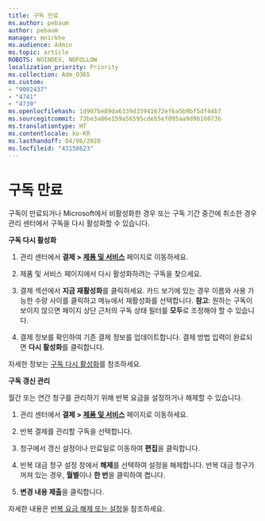 ```yaml
---
title: 구독 만료
ms.author: pebaum
author: pebaum
manager: mnirkhe
ms.audience: Admin
ms.topic: article
ROBOTS: NOINDEX, NOFOLLOW
localization_priority: Priority
ms.collection: Adm_O365
ms.custom:
- "9002437"
- "4741"
- "4739"
ms.openlocfilehash: 1d907be89da6339d35941672ef6a5b9bf5df44b7
ms.sourcegitcommit: 73be3a06e159a56595cdeb5ef095aa9d9b16073b
ms.translationtype: HT
ms.contentlocale: ko-KR
ms.lasthandoff: 04/06/2020
ms.locfileid: "43158623"
---
```

# <a name="subscription-expired"></a>구독 만료

구독이 만료되거나 Microsoft에서 비활성화한 경우 또는 구독 기간 중간에 취소한 경우 관리 센터에서 구독을 다시 활성화할 수 있습니다.

**구독 다시 활성화**

1. 관리 센터에서 **결제 > [제품 및 서비스](https://go.microsoft.com/fwlink/p/?linkid=842054)** 페이지로 이동하세요.

2. 제품 및 서비스 페이지에서 다시 활성화하려는 구독을 찾으세요.

3. 결제 섹션에서 **지금 재활성화**를 클릭하세요.  카드 보기에 있는 경우 이름와 사용 가능한 수량 사이를 클릭하고 메뉴에서 재활성화를 선택합니다. **참고**: 원하는 구독이 보이지 않으면 페이지 상단 근처의 구독 상태 필터를 **모두**로 조정해야 할 수 있습니다.

4. 결제 정보를 확인하여 기존 결제 정보를 업데이트합니다. 결제 방법 입력이 완료되면 **다시 활성화**를 클릭합니다.

자세한 정보는 [구독 다시 활성화](https://docs.microsoft.com/office365/admin/subscriptions-and-billing/reactivate-your-subscription)를 참조하세요.

**구독 갱신 관리**

월간 또는 연간 청구를 관리하기 위해 반복 요금을 설정하거나 해제할 수 있습니다.

1. 관리 센터에서 **결제 > [제품 및 서비스](https://go.microsoft.com/fwlink/p/?linkid=842054)** 페이지로 이동하세요.

2. 반복 결제를 관리할 구독을 선택합니다. 

3. 청구에서 갱신 설정이나 만료일로 이동하여 **편집**을 클릭합니다.

4. 반복 대금 청구 설정 창에서 **해제**를 선택하여 설정을 해제합니다. 반복 대금 청구가 꺼져 있는 경우, **월별**이나 **한 번**을 클릭하여 켭니다. 

5. **변경 내용 제출**을 클릭합니다.

자세한 내용은 [반복 요금 해제 또는 설정](https://docs.microsoft.com/office365/admin/subscriptions-and-billing/renew-your-subscription#turn-recurring-billing-off-or-on)을 참조하세요.
